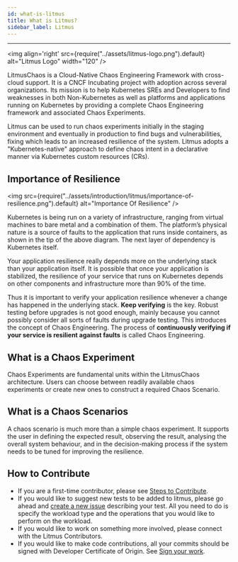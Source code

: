```yaml
---
id: what-is-litmus
title: What is Litmus?
sidebar_label: Litmus
---
```


---

<img align='right' src={require("../assets/litmus-logo.png").default} alt="Litmus Logo" width="120" />

LitmusChaos is a Cloud-Native Chaos Engineering Framework with cross-cloud support. It is a CNCF Incubating project with adoption across several organizations. Its mission is to help Kubernetes SREs and Developers to find weaknesses in both Non-Kubernetes as well as platforms and applications running on Kubernetes by providing a complete Chaos Engineering framework and associated Chaos Experiments.

Litmus can be used to run chaos experiments initially in the staging environment and eventually in production to find bugs and vulnerabilities, fixing which leads to an increased resilience of the system. Litmus adopts a "Kubernetes-native" approach to define chaos intent in a declarative manner via Kubernetes custom resources (CRs).

## Importance of Resilience

<img src={require("../assets/introduction/litmus/importance-of-resilience.png").default} alt="Importance Of Resilience" />

Kubernetes is being run on a variety of infrastructure, ranging from virtual machines to bare metal and a combination of them. The platform’s physical nature is a source of faults to the application that runs inside containers, as shown in the tip of the above diagram. The next layer of dependency is Kubernetes itself.

Your application resilience really depends more on the underlying stack than your application itself. It is possible that once your application is stabilized, the resilience of your service that runs on Kubernetes depends on other components and infrastructure more than 90% of the time.

Thus it is important to verify your application resilience whenever a change has happened in the underlying stack. **Keep verifying** is the key. Robust testing before upgrades is not good enough, mainly because you cannot possibly consider all sorts of faults during upgrade testing. This introduces the concept of Chaos Engineering. The process of **continuously verifying if your service is resilient against faults** is called Chaos Engineering.

## What is a Chaos Experiment

Chaos Experiments are fundamental units within the LitmusChaos architecture. Users can choose between readily available chaos experiments or create new ones to construct a required Chaos Scenario.

## What is a Chaos Scenarios

A chaos scenario is much more than a simple chaos experiment. It supports the user in defining the expected result, observing the result, analysing the overall system behaviour, and in the decision-making process if the system needs to be tuned for improving the resilience.

## How to Contribute

- If you are a first-time contributor, please see [Steps to Contribute](https://github.com/litmuschaos/litmus/blob/master/CONTRIBUTING.md#steps-to-contribute-).
- If you would like to suggest new tests to be added to litmus, please go ahead and [create a new issue](https://github.com/litmuschaos/litmus/issues/new) describing your test. All you need to do is specify the workload type and the operations that you would like to perform on the workload.
- If you would like to work on something more involved, please connect with the Litmus Contributors.
- If you would like to make code contributions, all your commits should be signed with Developer Certificate of Origin. See [Sign your work](https://github.com/litmuschaos/litmus/blob/master/CONTRIBUTING.md#sign-your-work).
